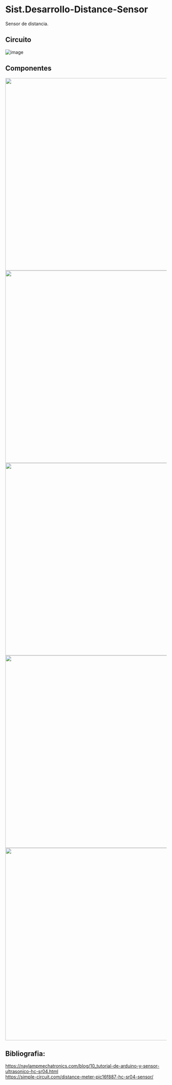 # Sist.Desarrollo-Distance-Sensor
Sensor de distancia.


## Circuito

![image](https://user-images.githubusercontent.com/25410859/145156003-5d395a3f-5624-493e-abe6-03b1fa2f9577.png)

## Componentes

<img src="https://user-images.githubusercontent.com/25410859/145155895-7c4a259a-dd92-4865-81a2-f3c945a86f64.png" data-canonical-src="https://gyazo.com/eb5c5741b6a9a16c692170a41a49c858.png" width="600" />

<img src="https://user-images.githubusercontent.com/25410859/145155917-e59479ec-24c2-4db7-9180-55e5948f5ea2.png" data-canonical-src="https://gyazo.com/eb5c5741b6a9a16c692170a41a49c858.png" width="600" />

<img src="https://user-images.githubusercontent.com/25410859/145156020-94fb1ba8-35fe-4525-b6a6-0b8c1661dc08.png" data-canonical-src="https://gyazo.com/eb5c5741b6a9a16c692170a41a49c858.png" width="600" />

<img src="https://user-images.githubusercontent.com/25410859/145155862-39fa37d9-1afe-4bb6-ab97-cdb6ca87887f.png" data-canonical-src="https://gyazo.com/eb5c5741b6a9a16c692170a41a49c858.png" width="600" />

<img src="https://user-images.githubusercontent.com/25410859/145155875-3fbc9b45-313f-4c31-a7e8-355cb238f3cf.png" data-canonical-src="https://gyazo.com/eb5c5741b6a9a16c692170a41a49c858.png" width="600" />

## Bibliografia:

https://naylampmechatronics.com/blog/10_tutorial-de-arduino-y-sensor-ultrasonico-hc-sr04.html <br>
https://simple-circuit.com/distance-meter-pic16f887-hc-sr04-sensor/
